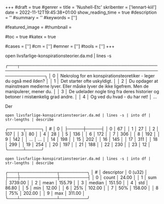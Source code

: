 +++
#draft = true
#genrer =
title = 'Nushell-Etc'
skribenter = ['lennart-kiil']
date = 2022-11-12T19:45:38+01:00
show_reading_time = true
#description = ''
#summary = ''
#keywords = ['']

#featured_image =
#thumbnail =

#toc = true
#katex = true

#cases = ['']
#cm = ['']
#emner = ['']
#tools = ['']
+++

open livsfarlige-konspirationsteorier.da.md | lines -s 

╭───┬────────────────────────────────────────────────────────────────────────────────────────────────────────────╮
│ 0 │ Nekrolog for en konspirationsteoretiker - leger du også med ilden?                                         │
│ 1 │ Det starter ofte uskyldigt.                                                                                │
│ 2 │ Du opdager at mainstream medierne lyver. Eller måske lyver de ikke ligefrem. Men de manipulerer, mener du. │
│ 3 │ De udelader nogle ting fra deres historier og betoner i mistænkelig grad andre.                            │
│ 4 │ Og ved du hvad - du har ret!                                                                               │
...




Der

    open livsfarlige-konspirationsteorier.da.md | lines -s | into df | str-lengths | describe


╭─────┬─────╮
│   # │  0  │
├─────┼─────┤
│   0 │  67 │
│   1 │  27 │
│   2 │ 107 │
│   3 │  80 │
│   4 │  28 │
│   5 │ 136 │
│   6 │ 172 │
│   7 │ 306 │
│   8 │ 192 │
│   9 │ 142 │
│ ... │ ... │
│  14 │ 198 │
│  15 │ 202 │
│  16 │ 145 │
│  17 │ 311 │
│  18 │ 299 │
│  19 │ 254 │
│  20 │ 197 │
│  21 │ 188 │
│  22 │ 230 │
│  23 │  12 │
╰─────┴─────╯

    open livsfarlige-konspirationsteorier.da.md | lines -s | into df | str-lengths | describe


╭───┬────────────┬─────────╮
│ # │ descriptor │ 0 (u32) │
├───┼────────────┼─────────┤
│ 0 │ count      │   24.00 │
│ 1 │ sum        │ 3739.00 │
│ 2 │ mean       │  155.79 │
│ 3 │ median     │  151.50 │
│ 4 │ std        │   86.80 │
│ 5 │ min        │   12.00 │
│ 6 │ 25%        │  102.00 │
│ 7 │ 50%        │  158.00 │
│ 8 │ 75%        │  202.00 │
│ 9 │ max        │  311.00 │
╰───┴────────────┴─────────╯

